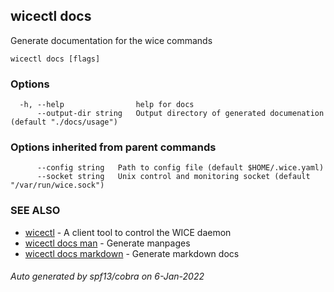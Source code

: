 ## wicectl docs

Generate documentation for the wice commands

```
wicectl docs [flags]
```

### Options

```
  -h, --help                help for docs
      --output-dir string   Output directory of generated documenation (default "./docs/usage")
```

### Options inherited from parent commands

```
      --config string   Path to config file (default $HOME/.wice.yaml)
      --socket string   Unix control and monitoring socket (default "/var/run/wice.sock")
```

### SEE ALSO

* [wicectl](wicectl.md)	 - A client tool to control the WICE daemon
* [wicectl docs man](wicectl_docs_man.md)	 - Generate manpages
* [wicectl docs markdown](wicectl_docs_markdown.md)	 - Generate markdown docs

###### Auto generated by spf13/cobra on 6-Jan-2022
